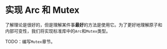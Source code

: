 # 实现 Arc 和 Mutex

了解理论是很好的，但是理解某件事**最好**的方法是使用它。为了更好地理解原子和内部可变性，我们将实现标准库中的`Arc`和`Mutex`类型。

TODO：编写`Mutex`章节。
